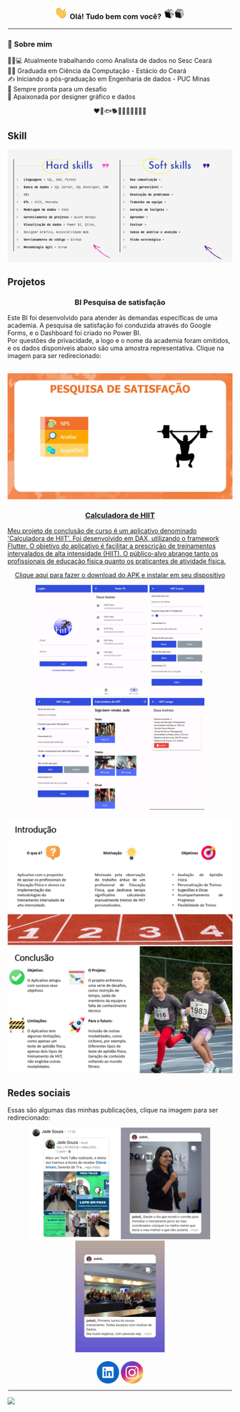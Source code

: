 
<div align="center">
  <h3>
    <img width="30px" src="https://github.com/Jadedisouza/Arquivos/blob/main/Img/hey.gif"> Olá! Tudo bem com você? 
    <img width="50px" src="https://github.com/Jadedisouza/Arquivos/blob/main/Img/Gifs%20animados%20Dado.gif">
  </h3>
<hr style="border: 1px solid white;">
</div>

### 🤖 Sobre mim

🙋‍♀️💻 Atualmente trabalhando como Analista de dados no Sesc Ceará <br>
👩‍🎓 Graduada em Ciência da Computação - Estácio do Ceará <br>
✍ Iniciando a pós-graduação em Engenharia de dados - PUC Minas <br>
💪 Sempre pronta para um desafio <br>
🌱 Apaixonada por designer gráfico e dados <br>
<div align="center">❤💑🐟🐕🏋️‍♀️🏐🏊‍♀️🍕🎶</div>

## Skill

<div align="center"> 
     <img src="https://github.com/Jadedisouza/Arquivos/blob/main/Img/Skill.png">
</div>

## Projetos

<h3 align="center">BI Pesquisa de satisfação</h3>

Este BI foi desenvolvido para atender às demandas específicas de uma academia. A pesquisa de satisfação foi conduzida através do Google Forms, e o Dashboard foi criado no Power BI. <br>
Por questões de privacidade, a logo e o nome da academia foram omitidos, e os dados disponíveis abaixo são uma amostra representativa.
Clique na imagem para ser redirecionado: 

<br>
<a href="https://app.powerbi.com/view?r=eyJrIjoiNmQ3ODdjZTAtYmVmNC00NzNmLWE4YTUtNDE2MzQ3ZWZhNDk1IiwidCI6IjUzZjQ4YzRhLWFhMTUtNDJmNy1hN2EyLTZiNTliOWViNDE1NSJ9"><img src="https://github.com/Jadedisouza/Arquivos/blob/main/Img/Bi_amostragem.jpeg">

<h3 align="center">Calculadora de HIIT</h3>

Meu projeto de conclusão de curso é um aplicativo denominado 'Calculadora de HIIT'. Foi desenvolvido em DAX, utilizando o framework Flutter. O objetivo do aplicativo é facilitar a prescrição de treinamentos intervalados de alta intensidade (HIIT). O público-alvo abrange tanto os profissionais de educação física quanto os praticantes de atividade física.

<div align="center">
  
[Clique aqui para fazer o download do APK e instalar em seu dispositivo](https://github.com/Jadedisouza/Arquivos/tree/main/TCC/APK)

  <img height="250" src="https://github.com/Jadedisouza/Arquivos/blob/main/TCC/APP/App1.jpeg">
  <img height="250" src="https://github.com/Jadedisouza/Arquivos/blob/main/TCC/APP/App2.jpeg">
  <img height="250" src="https://github.com/Jadedisouza/Arquivos/blob/main/TCC/APP/App3.jpeg">
  <img height="250" src="https://github.com/Jadedisouza/Arquivos/blob/main/TCC/APP/App4.jpeg">
  <img height="250" src="https://github.com/Jadedisouza/Arquivos/blob/main/TCC/APP/App5.jpeg">
  <img height="250" src="https://github.com/Jadedisouza/Arquivos/blob/main/TCC/APP/App6.jpeg">
</div>
<br>

<img src="https://github.com/Jadedisouza/Arquivos/blob/main/Img/Introducao.jpeg">
<img src="https://github.com/Jadedisouza/Arquivos/blob/main/Img/Conclusao.jpeg">

## Redes sociais
Essas são algumas das minhas publicações, clique na imagem para ser redirecionado:
<div align="center">
<a href="https://www.linkedin.com/posts/jade-souza-7905ab1b1_techtalks-lgpd-gestaetodedados-activity-7130990123021651969-5AXC?utm_source=share&utm_medium=member_android"> <img height="250" width="200" src="https://github.com/Jadedisouza/Arquivos/blob/main/Img/Publicacao1.jpeg"></a>
<a href="https://www.instagram.com/p/Cu90bZvL6Ls/?igshid=MTc4MmM1YmI2Ng=="><img height="250" width="200" src="https://github.com/Jadedisouza/Arquivos/blob/main/Img/Publicacao2.jpeg"></a>
<a href="https://www.instagram.com/p/Cu4y0JZrkrK/?igshid=MTc4MmM1YmI2Ng=="><img height="250" width="200" src="https://github.com/Jadedisouza/Arquivos/blob/main/Img/Publicacao3.jpeg"></a>
</div>
      <br>
<div align="center">
      <a href="https://www.linkedin.com/in/jade-souza-7905ab1b1/" target="_blank"> <img align="center" height="50" width="50" src="https://github.com/Jadedisouza/Arquivos/blob/main/Icon/linkedin-icon.png" target="_blank"></a>
      <a href="https://www.instagram.com/jadedi_/"><img align="center" height="50" width="50" src="https://github.com/Jadedisouza/Arquivos/blob/main/Icon/Instagram_logo_2016.svg.webp" target="_blank"></a>
</div>
<hr style="border: 1px solid white;">
<img src="https://i.pinimg.com/originals/57/61/5b/57615b8c0092a66c1d4058b1692955cc.gif">










<!--
**Jadedisouza/jadedisouza** is a ✨ _special_ ✨ repository because its `README.md` (this file) appears on your GitHub profile.

Here are some ideas to get you started:

- 🔭 I’m currently working on ...
- 🌱 I’m currently learning ...
- 👯 I’m looking to collaborate on ...
- 🤔 I’m looking for help with ...
- 💬 Ask me about ...
- 📫 How to reach me: ...
- 😄 Pronouns: ...
- ⚡ Fun fact: ...
-->

